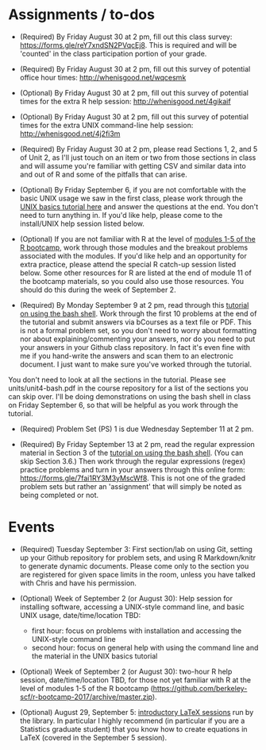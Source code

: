 # Assignments / to-dos

- (Required) By Friday August 30 at 2 pm, fill out this class survey:
https://forms.gle/reY7xndSN2PVqcEj8.  This is required and will be 'counted' in the class participation portion of your grade.

- (Required) By Friday August 30 at 2 pm, fill out this survey of potential office hour times: http://whenisgood.net/wqcesmk

- (Optional) By Friday August 30 at 2 pm, fill out this survey of potential times for the extra R help session: http://whenisgood.net/4gikaif

- (Optional) By Friday August 30 at 2 pm, fill out this survey of potential times for the extra UNIX command-line help session: http://whenisgood.net/4j2fi3m

- (Required) By Friday August 30 at 2 pm, please read Sections 1, 2, and 5 of Unit 2, as I'll just touch on an item or two from those sections in class and will assume you're familiar with getting CSV and similar data into and out of R and some of the pitfalls that can arise. 

- (Optional) By Friday September 6, if you are not comfortable with the basic UNIX usage we saw in the first class, please work through the [UNIX basics tutorial here](https://github.com/berkeley-scf/tutorial-unix-basics/archive/master.zip) and answer the questions at the end. You don't need to turn anything
in. If you'd like help, please come to the install/UNIX help session listed below.

- (Optional) If you are not familiar with R at the level of [modules
1-5 of the R bootcamp](https://github.com/berkeley-scf/r-bootcamp-2019/archive/master.zip),
work through those modules and the breakout problems associated with
the modules. If you'd like help and an opportunity for extra practice,
please attend the special R catch-up session listed below. Some other
resources for R are listed at the end of module 11 of the bootcamp
materials, so you could also use those resources. You should do this during
the week of September 2.

- (Required) By Monday September 9 at 2 pm, read through this [tutorial on using the bash shell](https://github.com/berkeley-scf/tutorial-using-bash/archive/master.zip). Work through the first 10 problems at the end of the tutorial and submit answers via bCourses as a text file or PDF. This is not a formal problem set, so you don't need to worry about formatting nor about explaining/commenting your answers, nor do you need to put your answers in your Github class repository. In fact it's even fine with me if you hand-write the answers and scan them to an electronic document. I just want to make sure you've worked through the tutorial. 

You don't need to look at all the sections in the tutorial. Please see
units/unit4-bash.pdf in the course repository for a list of the
sections you can skip over. I'll be doing demonstrations on using the
bash shell in class on Friday September 6, so that will be helpful as you work through the tutorial. 

- (Required) Problem Set (PS) 1 is due Wednesday September 11 at 2 pm. 

- (Required) By Friday September 13 at 2 pm, read the regular expression material in Section 3 of the [tutorial on using the bash shell](https://github.com/berkeley-scf/tutorial-using-bash/archive/master.zip). (You can skip Section 3.6.) Then work through the regular expressions (regex) practice problems and turn in your answers through this online form: https://forms.gle/7fai1RY3M3yMscWf8. This is not one of the graded problem sets but rather an 'assignment' that will simply be noted as being completed or not.


# Events

- (Required) Tuesday September 3: First section/lab on using Git, setting up your Github repository for problem sets, and using R Markdown/knitr to generate dynamic documents. Please come only to the section you are registered for given space limits in the room, unless you have talked with Chris and have his permission. 

- (Optional) Week of September 2 (or August 30): Help session for installing software, accessing a UNIX-style command line, and basic UNIX usage, date/time/location TBD:

  - first hour: focus on problems with installation and accessing the UNIX-style command line
  - second hour: focus on general help with using the command line and the material in the UNIX basics tutorial

- (Optional) Week of September 2 (or August 30): two-hour R help session, date/time/location TBD, for those not yet familiar with R at the level of modules 1-5 of the R bootcamp (https://github.com/berkeley-scf/r-bootcamp-2017/archive/master.zip).

- (Optional) August 29, September 5: [introductory LaTeX sessions](https://berkeley.libcal.com/calendar/workshops) run by the library. In particular I highly recommend (in particular if you are a Statistics graduate student) that you know how to create equations in LaTeX (covered in the September 5 session). 
